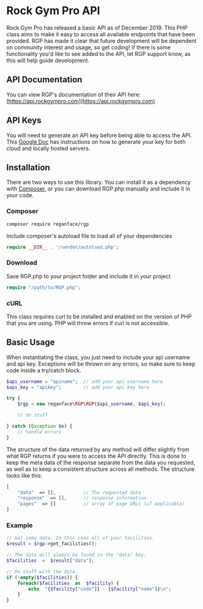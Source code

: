 # Rock Gym Pro API
Rock Gym Pro has released a basic API as of December 2019.  This PHP class aims to make it easy to access all available endpoints that have been provided.  RGP has made it clear that future development will be dependent on community interest and usage, so get coding!  If there is some functionality you'd like to see added to the API, let RGP support know, as this will help guide development.

## API Documentation
You can view RGP's documentation of their API here: [https://api.rockgympro.com](https://api.rockgympro.com)

## API Keys
You will need to generate an API key before being able to access the API.  This [Google Doc](https://docs.google.com/document/d/1J_r1QkUphSsaPa-KdqsUv0xd7r39qp3M4169ouv6rXc/edit) has instructions on how to generate your key for both cloud and locally hosted servers.

## Installation
There are two ways to use this library.  You can install it as a dependency with [Composer](https://getcomposer.org/), or you can download RGP.php manually and include it in your code.

### Composer
```bash
composer require reganface/rgp
```
Include composer's autoload file to load all of your dependencies
```php
require __DIR__ . '/vendor/autoload.php';
```
### Download
Save RGP.php to your project folder and include it in your project
```php
require "/path/to/RGP.php";
```

### cURL
This class requires curl to be installed and enabled on the version of PHP that you are using.  PHP will throw errors if curl is not accessible.

## Basic Usage
When instantiating the class, you just need to include your api username and api key.  Exceptions will be thrown on any errors, so make sure to keep code inside a try/catch block.
```php
$api_username = "apiname";	// add your api username here
$api_key = "apikey";		// add your api key here

try {
	$rgp = new reganface\RGP\RGP($api_username, $api_key);

	// do stuff

} catch (Exception $e) {
	// handle errors
}
```

The structure of the data returned by any method will differ slightly from what RGP returns if you were to access the API directly.  This is done to keep the meta data of the response separate from the data you requested, as well as to keep a consistent structure across all methods.  The structure looks like this:
```php
[
	"data"  => [],			// The requested data
	"response"  => [],		// response information
	"pages"  => []			// array of page URLs (if applicable)
]
```

### Example
```php
// Get some data. In this case all of your facilities.
$result = $rgp->get_facilities();

// The data will always be found in the "data" key.
$facilities  =  $result["data"];

// Do stuff with the data.
if (!empty($facilities)) {
	foreach($facilities  as  $facility) {
		echo  "{$facility["code"]} - {$facility["name"]}\n";
	}
}
```
